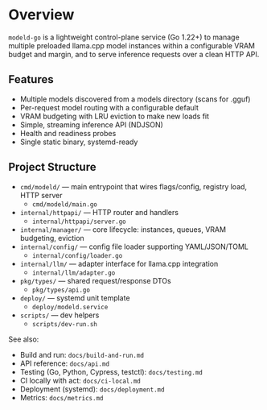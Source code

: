 # Overview

`modeld-go` is a lightweight control-plane service (Go 1.22+) to manage multiple preloaded llama.cpp model instances within a configurable VRAM budget and margin, and to serve inference requests over a clean HTTP API.

## Features

- Multiple models discovered from a models directory (scans for .gguf)
- Per-request model routing with a configurable default
- VRAM budgeting with LRU eviction to make new loads fit
- Simple, streaming inference API (NDJSON)
- Health and readiness probes
- Single static binary, systemd-ready

## Project Structure

- `cmd/modeld/` — main entrypoint that wires flags/config, registry load, HTTP server
  - `cmd/modeld/main.go`
- `internal/httpapi/` — HTTP router and handlers
  - `internal/httpapi/server.go`
- `internal/manager/` — core lifecycle: instances, queues, VRAM budgeting, eviction
- `internal/config/` — config file loader supporting YAML/JSON/TOML
  - `internal/config/loader.go`
- `internal/llm/` — adapter interface for llama.cpp integration
  - `internal/llm/adapter.go`
- `pkg/types/` — shared request/response DTOs
  - `pkg/types/api.go`
- `deploy/` — systemd unit template
  - `deploy/modeld.service`
- `scripts/` — dev helpers
  - `scripts/dev-run.sh`

See also:
- Build and run: `docs/build-and-run.md`
- API reference: `docs/api.md`
- Testing (Go, Python, Cypress, testctl): `docs/testing.md`
- CI locally with act: `docs/ci-local.md`
- Deployment (systemd): `docs/deployment.md`
- Metrics: `docs/metrics.md`
